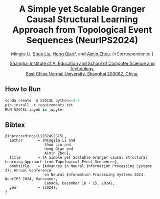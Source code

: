<div align='center'>
<h1>A Simple yet Scalable Granger Causal Structural Learning Approach from Topological Event Sequences (NeurIPS2024)</h1>
<a>Mingjia Li</a>,
<a href='https://scholar.google.com/citations?user=sRoqbLwAAAAJ&hl=en'>Shuo Liu</a>,
<a href='https://faculty.ecnu.edu.cn/_s16/qh_en/main.psp'>Hong Qian*</a>, and 
<a href='https://scholar.google.com/citations?user=E4GQv5cAAAAJ&hl=en&oi=ao'>Aimin Zhou</a>. (*Correspondence )

<a href='https://aiedu.ecnu.edu.cn/'>Shanghai Institute of AI Education and School of Computer Science and Technology, <br>East China Normal University, Shanghai 200062, China</a>,
</div>

## How to Run
```python
conda create -n S2GCSL python==3.8
pip install -r requirements.txt
RUN S2GCSL.ipynb in jupyter
```
## Bibtex
```
@inproceedings{Li2024S2GCSL,
  author       = {Mingjia Li and
                  Shuo Liu and
                  Hong Qian and
                  Aimin Zhou},
  title        = {A Simple yet Scalable Granger Causal Structural Learning Approach from Topological Event Sequences},
  booktitle    = {Advances in Neural Information Processing Systems 37: Annual Conference
                  on Neural Information Processing Systems 2024, NeurIPS 2024, Vancouver,
                  Canada, December 10 - 15, 2024},
  year         = {2024},
}
```

